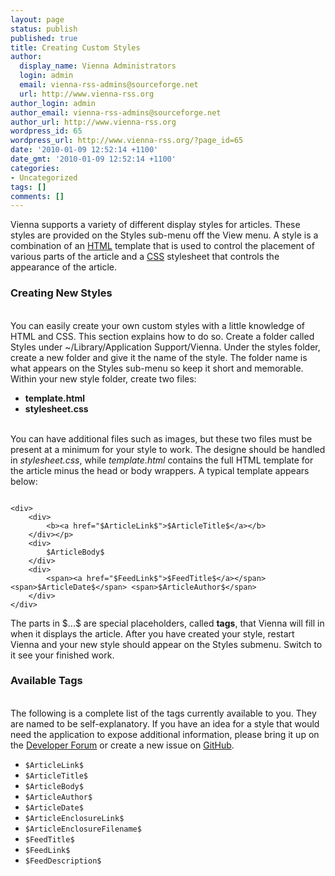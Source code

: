 ```yaml
---
layout: page
status: publish
published: true
title: Creating Custom Styles
author:
  display_name: Vienna Administrators
  login: admin
  email: vienna-rss-admins@sourceforge.net
  url: http://www.vienna-rss.org
author_login: admin
author_email: vienna-rss-admins@sourceforge.net
author_url: http://www.vienna-rss.org
wordpress_id: 65
wordpress_url: http://www.vienna-rss.org/?page_id=65
date: '2010-01-09 12:52:14 +1100'
date_gmt: '2010-01-09 12:52:14 +1100'
categories:
- Uncategorized
tags: []
comments: []
---
```

<p>Vienna supports a variety of different display styles for articles. These styles are provided on the Styles sub-menu off the View menu. A style is a combination of an <a href="http://en.wikipedia.org/wiki/HTML">HTML</a> template that is used to control the placement of various parts of the article and a <a href="http://en.wikipedia.org/wiki/Cascading_Style_Sheets">CSS</a> stylesheet that controls the appearance of the article.</p>
<h3>Creating New Styles</h3><br />
You can easily create your own custom styles with a little knowledge of HTML and CSS. This section explains how to do so. Create a folder called Styles under ~/Library/Application Support/Vienna. Under the styles folder, create a new folder and give it the name of the style. The folder name is what appears on the Styles sub-menu so keep it short and memorable. Within your new style folder, create two files: </p>
<ul>
<li><strong>template.html</strong>
<li><strong>stylesheet.css</strong></li><br />
</ul></p>
<p>You can have additional files such as images, but these two files must be present at a minimum for your style to work. The designe should be handled in <em>stylesheet.css</em>, while<em> template.html</em> contains the full HTML template for the article minus the head or body wrappers. A typical template appears below:</p>
<pre><code>
&lt;div&gt;
	&lt;div&gt;
		&lt;b&gt;&lt;a href=&quot;$ArticleLink$&quot;&gt;$ArticleTitle$&lt;/a&gt;&lt;/b&gt;
	&lt;/div&gt;&lt;/p&gt;
	&lt;div&gt;
		$ArticleBody$
	&lt;/div&gt;
	&lt;div&gt;
		&lt;span&gt;&lt;a href=&quot;$FeedLink$&quot;&gt;$FeedTitle$&lt;/a&gt;&lt;/span&gt; &lt;span&gt;$ArticleDate$&lt;/span&gt; &lt;span&gt;$ArticleAuthor$&lt;/span&gt;
	&lt;/div&gt;
&lt;/div&gt;
</code></pre>
<p>The parts in $...$ are special placeholders, called <strong>tags</strong>, that Vienna will fill in when it displays the article. After you have created your style, restart Vienna and your new style should appear on the Styles submenu. Switch to it see your finished work.</p>
<h3>Available Tags</h3><br />
The following is a complete list of the tags currently available to you. They are named to be self-explanatory. If you have an idea for a style that would need the application to expose additional information, please bring it up on the <a href="http://forums.cocoaforge.com/viewforum.php?f=20">Developer Forum</a> or create a new issue on <a href="https://github.com/ViennaRSS/vienna-rss/issues">GitHub</a>.</p>
<ul>
<li><code>$ArticleLink$</code></li>
<li><code>$ArticleTitle$</code></li>
<li><code>$ArticleBody$</code></li>
<li><code>$ArticleAuthor$</code></li>
<li><code>$ArticleDate$</code></li>
<li><code>$ArticleEnclosureLink$</code></li>
<li><code>$ArticleEnclosureFilename$</code></li>
<li><code>$FeedTitle$</code></li>
<li><code>$FeedLink$</code></li>
<li><code>$FeedDescription$</code></li><br />
</ul></p>
